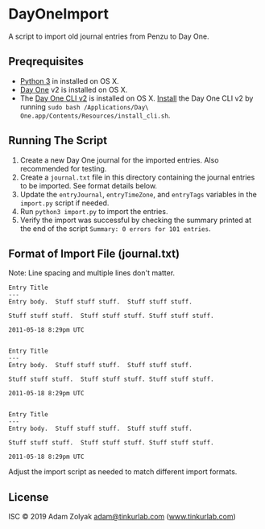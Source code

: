 # DayOneImport

A script to import old journal entries from Penzu to Day One.

## Preqrequisites

- [Python 3](https://www.python.org/downloads/) in installed on OS X.
- [Day One](https://dayoneapp.com/) v2 is installed on OS X.
- The [Day One CLI v2](https://help.dayoneapp.com/tips-and-tutorials/command-line-interface-cli) is installed on OS X. [Install](https://help.dayoneapp.com/tips-and-tutorials/command-line-interface-cli) the Day One CLI v2 by running `sudo bash /Applications/Day\ One.app/Contents/Resources/install_cli.sh`.

## Running The Script

1. Create a new Day One journal for the imported entries. Also recommended for testing.
1. Create a `journal.txt` file in this directory containing the journal entries to be imported. See format details below.
1. Update the `entryJournal`, `entryTimeZone`, and `entryTags` variables in the `import.py` script if needed.
1. Run `python3 import.py` to import the entries.
1. Verify the import was successful by checking the summary printed at the end of the script `Summary: 0 errors for 101 entries`.

## Format of Import File (journal.txt)

Note: Line spacing and multiple lines don't matter.

```
Entry Title
---
Entry body.  Stuff stuff stuff.  Stuff stuff stuff.

Stuff stuff stuff.  Stuff stuff stuff. Stuff stuff stuff.

2011-05-18 8:29pm UTC


Entry Title
---
Entry body.  Stuff stuff stuff.  Stuff stuff stuff.

Stuff stuff stuff.  Stuff stuff stuff. Stuff stuff stuff.

2011-05-18 8:29pm UTC


Entry Title
---
Entry body.  Stuff stuff stuff.  Stuff stuff stuff.

Stuff stuff stuff.  Stuff stuff stuff. Stuff stuff stuff.

2011-05-18 8:29pm UTC
```

Adjust the import script as needed to match different import formats.

## License

ISC © 2019 Adam Zolyak adam@tinkurlab.com (www.tinkurlab.com)
